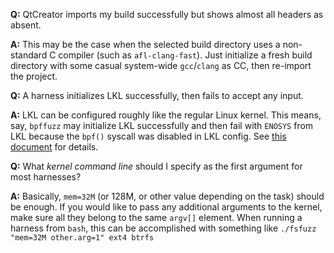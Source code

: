 **Q:** QtCreator imports my build successfully but shows almost all headers as
       absent.

**A:** This may be the case when the selected build directory uses a
       non-standard C compiler (such as `afl-clang-fast`). Just initialize a
       fresh build directory with some casual system-wide `gcc`/`clang` as CC,
       then re-import the project.

**Q:** A harness initializes LKL successfully, then fails to accept any input.

**A:** LKL can be configured roughly like the regular Linux kernel. This means,
       say, `bpffuzz` may initialize LKL successfully and then fail with
       `ENOSYS` from LKL because the `bpf()` syscall was disabled in LKL config.
       See [this document](using-lkl.md) for details.

**Q:** What _kernel command line_ should I specify as the first argument
       for most harnesses?

**A:** Basically, `mem=32M` (or 128M, or other value depending on the task)
       should be enough. If you would like to pass any additional arguments
       to the kernel, make sure all they belong to the same `argv[]` element.
       When running a harness from `bash`, this can be accomplished with
       something like `./fsfuzz "mem=32M other.arg=1" ext4 btrfs`
